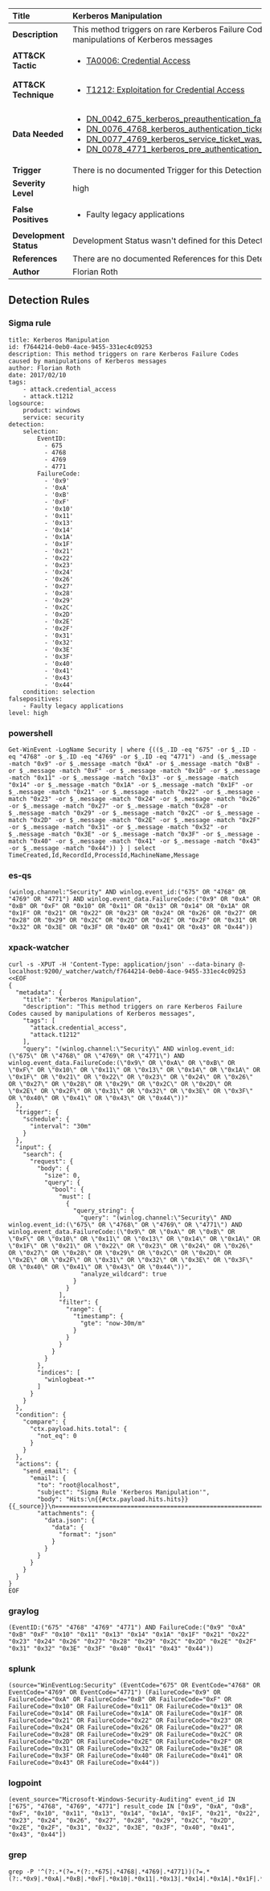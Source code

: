| Title                    | Kerberos Manipulation       |
|:-------------------------|:------------------|
| **Description**          | This method triggers on rare Kerberos Failure Codes caused by manipulations of Kerberos messages |
| **ATT&amp;CK Tactic**    |  <ul><li>[TA0006: Credential Access](https://attack.mitre.org/tactics/TA0006)</li></ul>  |
| **ATT&amp;CK Technique** | <ul><li>[T1212: Exploitation for Credential Access](https://attack.mitre.org/techniques/T1212)</li></ul>  |
| **Data Needed**          | <ul><li>[DN_0042_675_kerberos_preauthentication_failed](../Data_Needed/DN_0042_675_kerberos_preauthentication_failed.md)</li><li>[DN_0076_4768_kerberos_authentication_ticket_was_requested](../Data_Needed/DN_0076_4768_kerberos_authentication_ticket_was_requested.md)</li><li>[DN_0077_4769_kerberos_service_ticket_was_requested](../Data_Needed/DN_0077_4769_kerberos_service_ticket_was_requested.md)</li><li>[DN_0078_4771_kerberos_pre_authentication_failed](../Data_Needed/DN_0078_4771_kerberos_pre_authentication_failed.md)</li></ul>  |
| **Trigger**              |  There is no documented Trigger for this Detection Rule yet  |
| **Severity Level**       | high |
| **False Positives**      | <ul><li>Faulty legacy applications</li></ul>  |
| **Development Status**   |  Development Status wasn't defined for this Detection Rule yet  |
| **References**           |  There are no documented References for this Detection Rule yet  |
| **Author**               | Florian Roth |


## Detection Rules

### Sigma rule

```
title: Kerberos Manipulation
id: f7644214-0eb0-4ace-9455-331ec4c09253
description: This method triggers on rare Kerberos Failure Codes caused by manipulations of Kerberos messages
author: Florian Roth
date: 2017/02/10
tags:
    - attack.credential_access
    - attack.t1212
logsource:
    product: windows
    service: security
detection:
    selection:
        EventID:
          - 675
          - 4768
          - 4769
          - 4771
        FailureCode:
          - '0x9'
          - '0xA'
          - '0xB'
          - '0xF'
          - '0x10'
          - '0x11'
          - '0x13'
          - '0x14'
          - '0x1A'
          - '0x1F'
          - '0x21'
          - '0x22'
          - '0x23'
          - '0x24'
          - '0x26'
          - '0x27'
          - '0x28'
          - '0x29'
          - '0x2C'
          - '0x2D'
          - '0x2E'
          - '0x2F'
          - '0x31'
          - '0x32'
          - '0x3E'
          - '0x3F'
          - '0x40'
          - '0x41'
          - '0x43'
          - '0x44'
    condition: selection
falsepositives:
    - Faulty legacy applications
level: high

```





### powershell
    
```
Get-WinEvent -LogName Security | where {(($_.ID -eq "675" -or $_.ID -eq "4768" -or $_.ID -eq "4769" -or $_.ID -eq "4771") -and ($_.message -match "0x9" -or $_.message -match "0xA" -or $_.message -match "0xB" -or $_.message -match "0xF" -or $_.message -match "0x10" -or $_.message -match "0x11" -or $_.message -match "0x13" -or $_.message -match "0x14" -or $_.message -match "0x1A" -or $_.message -match "0x1F" -or $_.message -match "0x21" -or $_.message -match "0x22" -or $_.message -match "0x23" -or $_.message -match "0x24" -or $_.message -match "0x26" -or $_.message -match "0x27" -or $_.message -match "0x28" -or $_.message -match "0x29" -or $_.message -match "0x2C" -or $_.message -match "0x2D" -or $_.message -match "0x2E" -or $_.message -match "0x2F" -or $_.message -match "0x31" -or $_.message -match "0x32" -or $_.message -match "0x3E" -or $_.message -match "0x3F" -or $_.message -match "0x40" -or $_.message -match "0x41" -or $_.message -match "0x43" -or $_.message -match "0x44")) } | select TimeCreated,Id,RecordId,ProcessId,MachineName,Message
```


### es-qs
    
```
(winlog.channel:"Security" AND winlog.event_id:("675" OR "4768" OR "4769" OR "4771") AND winlog.event_data.FailureCode:("0x9" OR "0xA" OR "0xB" OR "0xF" OR "0x10" OR "0x11" OR "0x13" OR "0x14" OR "0x1A" OR "0x1F" OR "0x21" OR "0x22" OR "0x23" OR "0x24" OR "0x26" OR "0x27" OR "0x28" OR "0x29" OR "0x2C" OR "0x2D" OR "0x2E" OR "0x2F" OR "0x31" OR "0x32" OR "0x3E" OR "0x3F" OR "0x40" OR "0x41" OR "0x43" OR "0x44"))
```


### xpack-watcher
    
```
curl -s -XPUT -H 'Content-Type: application/json' --data-binary @- localhost:9200/_watcher/watch/f7644214-0eb0-4ace-9455-331ec4c09253 <<EOF
{
  "metadata": {
    "title": "Kerberos Manipulation",
    "description": "This method triggers on rare Kerberos Failure Codes caused by manipulations of Kerberos messages",
    "tags": [
      "attack.credential_access",
      "attack.t1212"
    ],
    "query": "(winlog.channel:\"Security\" AND winlog.event_id:(\"675\" OR \"4768\" OR \"4769\" OR \"4771\") AND winlog.event_data.FailureCode:(\"0x9\" OR \"0xA\" OR \"0xB\" OR \"0xF\" OR \"0x10\" OR \"0x11\" OR \"0x13\" OR \"0x14\" OR \"0x1A\" OR \"0x1F\" OR \"0x21\" OR \"0x22\" OR \"0x23\" OR \"0x24\" OR \"0x26\" OR \"0x27\" OR \"0x28\" OR \"0x29\" OR \"0x2C\" OR \"0x2D\" OR \"0x2E\" OR \"0x2F\" OR \"0x31\" OR \"0x32\" OR \"0x3E\" OR \"0x3F\" OR \"0x40\" OR \"0x41\" OR \"0x43\" OR \"0x44\"))"
  },
  "trigger": {
    "schedule": {
      "interval": "30m"
    }
  },
  "input": {
    "search": {
      "request": {
        "body": {
          "size": 0,
          "query": {
            "bool": {
              "must": [
                {
                  "query_string": {
                    "query": "(winlog.channel:\"Security\" AND winlog.event_id:(\"675\" OR \"4768\" OR \"4769\" OR \"4771\") AND winlog.event_data.FailureCode:(\"0x9\" OR \"0xA\" OR \"0xB\" OR \"0xF\" OR \"0x10\" OR \"0x11\" OR \"0x13\" OR \"0x14\" OR \"0x1A\" OR \"0x1F\" OR \"0x21\" OR \"0x22\" OR \"0x23\" OR \"0x24\" OR \"0x26\" OR \"0x27\" OR \"0x28\" OR \"0x29\" OR \"0x2C\" OR \"0x2D\" OR \"0x2E\" OR \"0x2F\" OR \"0x31\" OR \"0x32\" OR \"0x3E\" OR \"0x3F\" OR \"0x40\" OR \"0x41\" OR \"0x43\" OR \"0x44\"))",
                    "analyze_wildcard": true
                  }
                }
              ],
              "filter": {
                "range": {
                  "timestamp": {
                    "gte": "now-30m/m"
                  }
                }
              }
            }
          }
        },
        "indices": [
          "winlogbeat-*"
        ]
      }
    }
  },
  "condition": {
    "compare": {
      "ctx.payload.hits.total": {
        "not_eq": 0
      }
    }
  },
  "actions": {
    "send_email": {
      "email": {
        "to": "root@localhost",
        "subject": "Sigma Rule 'Kerberos Manipulation'",
        "body": "Hits:\n{{#ctx.payload.hits.hits}}{{_source}}\n================================================================================\n{{/ctx.payload.hits.hits}}",
        "attachments": {
          "data.json": {
            "data": {
              "format": "json"
            }
          }
        }
      }
    }
  }
}
EOF

```


### graylog
    
```
(EventID:("675" "4768" "4769" "4771") AND FailureCode:("0x9" "0xA" "0xB" "0xF" "0x10" "0x11" "0x13" "0x14" "0x1A" "0x1F" "0x21" "0x22" "0x23" "0x24" "0x26" "0x27" "0x28" "0x29" "0x2C" "0x2D" "0x2E" "0x2F" "0x31" "0x32" "0x3E" "0x3F" "0x40" "0x41" "0x43" "0x44"))
```


### splunk
    
```
(source="WinEventLog:Security" (EventCode="675" OR EventCode="4768" OR EventCode="4769" OR EventCode="4771") (FailureCode="0x9" OR FailureCode="0xA" OR FailureCode="0xB" OR FailureCode="0xF" OR FailureCode="0x10" OR FailureCode="0x11" OR FailureCode="0x13" OR FailureCode="0x14" OR FailureCode="0x1A" OR FailureCode="0x1F" OR FailureCode="0x21" OR FailureCode="0x22" OR FailureCode="0x23" OR FailureCode="0x24" OR FailureCode="0x26" OR FailureCode="0x27" OR FailureCode="0x28" OR FailureCode="0x29" OR FailureCode="0x2C" OR FailureCode="0x2D" OR FailureCode="0x2E" OR FailureCode="0x2F" OR FailureCode="0x31" OR FailureCode="0x32" OR FailureCode="0x3E" OR FailureCode="0x3F" OR FailureCode="0x40" OR FailureCode="0x41" OR FailureCode="0x43" OR FailureCode="0x44"))
```


### logpoint
    
```
(event_source="Microsoft-Windows-Security-Auditing" event_id IN ["675", "4768", "4769", "4771"] result_code IN ["0x9", "0xA", "0xB", "0xF", "0x10", "0x11", "0x13", "0x14", "0x1A", "0x1F", "0x21", "0x22", "0x23", "0x24", "0x26", "0x27", "0x28", "0x29", "0x2C", "0x2D", "0x2E", "0x2F", "0x31", "0x32", "0x3E", "0x3F", "0x40", "0x41", "0x43", "0x44"])
```


### grep
    
```
grep -P '^(?:.*(?=.*(?:.*675|.*4768|.*4769|.*4771))(?=.*(?:.*0x9|.*0xA|.*0xB|.*0xF|.*0x10|.*0x11|.*0x13|.*0x14|.*0x1A|.*0x1F|.*0x21|.*0x22|.*0x23|.*0x24|.*0x26|.*0x27|.*0x28|.*0x29|.*0x2C|.*0x2D|.*0x2E|.*0x2F|.*0x31|.*0x32|.*0x3E|.*0x3F|.*0x40|.*0x41|.*0x43|.*0x44)))'
```




